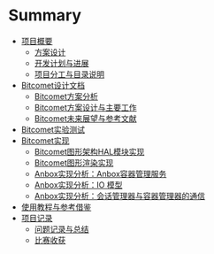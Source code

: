 # Summary

- [项目概要](./1.illustrate.md)
  - [方案设计](./1.1.Design.md)
  - [开发计划与进展](./1.2.Plan.md)
  - [项目分工与目录说明](./1.3.explain.md)
- [Bitcomet设计文档](./2.Bitcomet_Design.md)
  - [Bitcomet方案分析](./2.1.Bitcomet方案概述.md)
  - [Bitcomet方案设计与主要工作](./2.2.Bitcomet方案设计与主要工作.md)
  - [Bitcomet未来展望与参考文献](./2.3.Bitcomet未来展望与参考文献.md)
- [Bitcomet实验测试](./3.Bitcomet实验测试.md)
- [Bitcomet实现]()
  - [Bitcomet图形架构HAL模块实现](./4.安卓图形架构中的HAL模块.md)
  - [Bitcomet图形渲染实现](./5.关于Anbox中图形渲染分析与总结.md)
  - [Anbox实现分析：Anbox容器管理服务](./6.Anbox容器管理服务.md)
  - [Anbox实现分析：IO 模型](./6.1.Anbox实现分析-IO模型.md)
  - [Anbox实现分析：会话管理器与容器管理器的通信](./6.2.Anbox实现分析-会话管理器与容器管理器的通信.md)
- [使用教程与参考借鉴](./7.run.md)
- [项目记录]()
  - [问题记录与总结](./8.1.record.md)
  - [比赛收获](./8.2.experience.md)